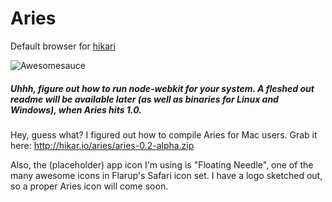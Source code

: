 Aries
=====

Default browser for <a href="https://github.com/IdeasNeverCease/hikari">hikari</a>

<img src="https://d13yacurqjgara.cloudfront.net/users/92980/screenshots/1539019/attachments/234087/screen_shot_2014-05-05_at_3.32.57_pm.png" alt="Awesomesauce"/>

##### Uhhh, figure out how to run node-webkit for your system. A fleshed out readme will be available later (as well as binaries for Linux and Windows), when Aries hits 1.0.

Hey, guess what? I figured out how to compile Aries for Mac users. Grab it here: http://hikar.io/aries/aries-0.2-alpha.zip

Also, the (placeholder) app icon I'm using is "Floating Needle", one of the many awesome icons in Flarup's Safari icon set. I have a logo sketched out, so a proper Aries icon will come soon.